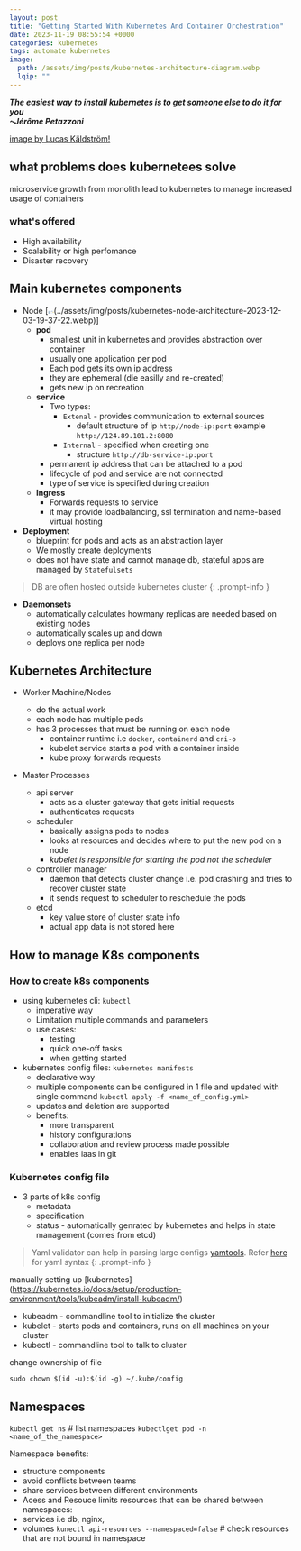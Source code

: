 ```yaml
---
layout: post
title: "Getting Started With Kubernetes And Container Orchestration"
date: 2023-11-19 08:55:54 +0000
categories: kubernetes
tags: automate kubernetes
image: 
  path: /assets/img/posts/kubernetes-architecture-diagram.webp
  lqip: ""
---
```


***The easiest way to install kubernetes is to get someone else to do it for you  <br>~Jérôme Petazzoni***


[image by Lucas Käldström!]()

## what problems does kubernetees solve
microservice growth from monolith lead to kubernetes to manage increased usage of containers

### what's offered
- High availability
- Scalability or high perfomance
- Disaster recovery 

## Main kubernetes components
 - Node
 [![Node architecture](data:image/png;base64,iVBORw0KGgoAAAANSUhEUgAAAAoAAAAFCAYAAAB8ZH1oAAAAAklEQVR4AewaftIAAACoSURBVE3B2QoBUQCA4f+YkyUlS5nIcqEsF+6Vp/BE3sJjcWG7GFuyC1kaw4xzJCnfJzrWVl/vDqbRx0xmIFxltHrSnTo06hF+fNZyR9JMYLtPXNfjsJkRMzbU8gcuxzWOfcV+KCRK0R5OeN2jxNMlcrkQ0hB8vOwe50ULV0mkFoJKIYu3nxPyLE63MkopvgrIVJOglEgDGAzGOI8EZrZIxB9Aa40Qgn9vi6lGg5gADQgAAAAASUVORK5CYII=)(../assets/img/posts/kubernetes-node-architecture-2023-12-03-19-37-22.webp)]
    - **pod** 
       - smallest unit in kubernetes and provides abstraction over container
       - usually one application per pod
       - Each pod gets its own ip address
       - they are ephemeral (die easilly and re-created)
       - gets new ip on recreation
    - **service** 
      - Two types: 
          - `Extenal` - provides communication to external sources
             - default structure of ip `http//node-ip:port` example `http://124.89.101.2:8080`
          - `Internal` - specified when creating one
             - structure `http://db-service-ip:port`
      - permanent ip address that can be attached to a pod
      - lifecycle of pod and service are not connected
      - type of service is specified during creation
    - **Ingress**
      - Forwards requests to service
      - it may provide loadbalancing, ssl termination and name-based virtual hosting
- **Deployment**
  - blueprint for pods and acts as an abstraction layer
  - We mostly create deployments
  - does not have state and cannot manage db, stateful apps are managed by `Statefulsets`
> DB are often hosted outside kubernetes cluster 
{: .prompt-info }
- **Daemonsets**
  - automatically calculates howmany replicas are needed based on existing nodes
  - automatically scales up and down
  - deploys one replica per node

## Kubernetes Architecture

 - Worker Machine/Nodes
    - do the actual work
    - each node has multiple pods
    - has 3 processes that must be running on each node
      - container runtime i.e `docker`, `containerd` and `cri-o`
      - kubelet service starts a pod with a container inside
      - kube proxy forwards requests

 - Master Processes  
    - api server 
      - acts as a cluster gateway that gets initial requests
      - authenticates requests
    - scheduler
      - basically assigns pods to nodes
      - looks at resources and decides where to put the new pod on a node
      - *kubelet is responsible for starting the pod not the scheduler*
    - controller manager
      - daemon that detects cluster change i.e. pod crashing and tries to recover cluster state
      - it sends request to scheduler to reschedule the pods
    - etcd
      - key value store of cluster state info
      - actual app data is not stored here

## How to manage K8s components

### How to create k8s components
 - using kubernetes cli: `kubectl`
    - imperative way
    - Limitation multiple commands and parameters
    - use cases:
        - testing
        - quick one-off tasks
        - when getting started 
 - kubernetes config files: `kubernetes manifests`
    - declarative way
    - multiple components can be configured in 1 file and updated with single command `kubectl apply -f <name_of_config.yml>`
    - updates and deletion are supported
    - benefits:
        - more transparent
        - history configurations
        - collaboration and review process made possible
        - enables iaas in git 

### Kubernetes config file
  - 3 parts of k8s config
    - metadata
    - specification
    - status - automatically genrated by kubernetes and helps in state management (comes from etcd)
> Yaml validator can help in parsing large configs [yamtools](https://onlineyamltools.com/edit-yaml). Refer [here](https://www.cloudbees.com/blog/yaml-tutorial-everything-you-need-get-started) for yaml syntax 
{: .prompt-info }






manually setting up [kubernetes] (https://kubernetes.io/docs/setup/production-environment/tools/kubeadm/install-kubeadm/)

- kubeadm - commandline tool to initialize the cluster
- kubelet - starts pods and containers, runs on all machines on your cluster
- kubectl - commandline tool to talk to cluster

change ownership of file
```shell
sudo chown $(id -u):$(id -g) ~/.kube/config
```

## Namespaces
`kubectl get ns` # list namespaces
`kubectlget pod -n <name_of_the_namespace>`

Namespace benefits:
  - structure components
  - avoid conflicts between teams
  - share services between different environments
  - Acess and Resouce limits
resources that can be shared between namespaces:
 - services i.e db, nginx, 
 - volumes
 `kunectl api-resources --namespaced=false` # check resources that are not bound in namespace